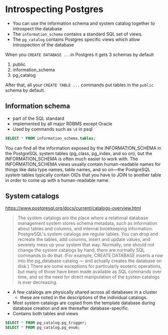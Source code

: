 # Introspecting Postgres

- You can use the information schema and system catalog together to introspect
  the database
- The `information_schema` contains a standard SQL set of views.
- The `pg_catalog` contains Postgres specific views which allow introspection of
  the database

When you `CREATE DATABASE ...`in Postgres it gets 3 schemas by default

1. public
1. information_schema
1. pg_catalog

After that, all your `CREATE TABLE ...` commands put tables in the `public`
schema by default.

## Information schema

- part of the SQL standard
- implemented by all major RDBMS except Oracle
- Used by commands such as `\d` in psql

```sql
SELECT * FROM information_schema.tables;
```

You can find all the information exposed by the INFORMATION_SCHEMA in the
PostgreSQL system tables (pg_class, pg_index, and so on), but the
INFORMATION_SCHEMA is often much easier to work with. The INFORMATION_SCHEMA
views usually contain human-readable names for things like data type names,
table names, and so on—the PostgreSQL system tables typically contain OIDs that
you have to JOIN to another table in order to come up with a human-readable
name.

## System catalogs

https://www.postgresql.org/docs/current/catalogs-overview.html

> The system catalogs are the place where a relational database management
> system stores schema metadata, such as information about tables and columns,
> and internal bookkeeping information. PostgreSQL's system catalogs are regular
> tables. You can drop and recreate the tables, add columns, insert and update
> values, and severely mess up your system that way. Normally, one should not
> change the system catalogs by hand, there are normally SQL commands to do
> that. (For example, CREATE DATABASE inserts a row into the pg_database catalog
> — and actually creates the database on disk.) There are some exceptions for
> particularly esoteric operations, but many of those have been made available
> as SQL commands over time, and so the need for direct manipulation of the
> system catalogs is ever decreasing.

- A few catalogs are physically shared across all databases in a cluster
    - these are noted in the descriptions of the individual catalogs.
- Most system catalogs are copied from the template database during database
  creation and are thereafter database-specific.
- Contains both tables and views

```sql
SELECT * FROM pg_catalog.pg_trigger;
SELECT * FROM pg_catalog.pg_enum;
```
